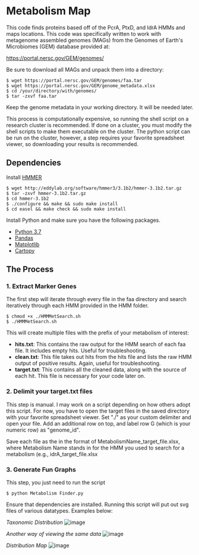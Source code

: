 # Metabolism Map
This code finds proteins based off of the PcrA, PtxD, and IdrA HMMs and maps locations. This code was specifically written to work with metagenome assembled genomes (MAGs) from the Genomes of Earth's Microbiomes (GEM) database provided at:

https://portal.nersc.gov/GEM/genomes/

Be sure to download all MAGs and unpack them into a directory:

```
$ wget https://portal.nersc.gov/GEM/genomes/faa.tar 
$ wget https://portal.nersc.gov/GEM/genome_metadata.xlsx 
$ cd /your/directory/with/genomes/
$ tar -zxvf faa.tar
```
Keep the genome metadata in your working directory. It will be needed later.

This process is computationally expensive, so running the shell script on a research cluster is recommended. 
If done on a cluster, you must modify the shell scripts to make them executable on the cluster. 
The python script can be run on the cluster, however, a step requires your favorite spreadsheet viewer, so downloading your results is recommended.

## Dependencies
Install [HMMER](hmmer.org)
```
$ wget http://eddylab.org/software/hmmer3/3.1b2/hmmer-3.1b2.tar.gz
$ tar -zxvf hmmer-3.1b2.tar.gz
$ cd hmmer-3.1b2
$ ./configure && make && sudo make install
$ cd easel && make check && sudo make install
```

Install Python and make sure you have the following packages.
- [Python 3.7](https://www.python.org/downloads/)
- [Pandas](https://pandas.pydata.org/)
- [Matplotlib](https://matplotlib.org/)
- [Cartopy](https://scitools.org.uk/cartopy/docs/latest/installing.html)


## The Process

### 1. Extract Marker Genes
The first step will iterate through every file in the faa directory and search iteratively through each HMM provided in the HMM folder. 
```
$ chmod +x ./HMMMetSearch.sh
$ ./HMMMetSearch.sh
```

This will create multiple files with the prefix of your metabolism of interest:
- __hits.txt__: This contains the raw output for the HMM search of each faa file. It includes empty hits. Useful for troubleshooting.
- __clean.txt__: This file takes out hits from the hits file and lists the raw HMM output of positive results. Again, useful for troubleshooting. 
- __target.txt__: This contains all the cleaned data, along with the source of each hit. This file is necessary for your code later on. 

### 2. Delimit your target.txt files
This step is manual. I may work on a script depending on how others adopt this script. For now, you have to open the target files in the saved directory with your favorite spreadsheet viewer. Set "./" as your custom delimiter and open your file. Add an additional row on top, and label row G (which is your numeric row) as "genome_id".  

Save each file as the in the format of MetabolismName_target_file.xlsx, where Metabolism Name stands in for the HMM you used to search for a metabolism (e.g., idrA_target_file.xlsx

### 3. Generate Fun Graphs
This step, you just need to run the script 
```
$ python Metabolism Finder.py
```
Ensure that dependencies are installed.
Running this script will put out svg files of various datatypes.
Examples below:

_Taxonomic Distribution_
![image](https://user-images.githubusercontent.com/27031932/142695925-c9a8ef5b-49f0-46e1-a73b-e0e9936f0f02.png)

_Another way of viewing the same data_
![image](https://user-images.githubusercontent.com/27031932/142695969-251c1016-2126-4521-b94f-da3df63f3634.png)

_Distribution Map_
![image](https://user-images.githubusercontent.com/27031932/142696004-ae30f930-65b4-41ec-8daf-dd2bdd4dd047.png)


